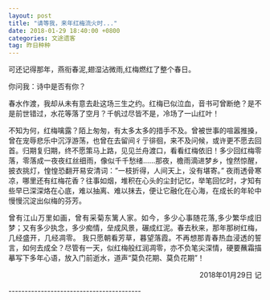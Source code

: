 ```yaml
---
layout: post
title: "请等我，来年红梅流火时..."
date: 2018-01-29 18:40:00 +0800
categories: 文途遗客
tag: 昨日种种
---
```


<p align="justify">可还记得那年，燕衔春泥,翅湿沾微雨,红梅燃红了整个春日。</p>
<p align="justify">你问我：诗中是否有你？</p>
<p align="justify">春水作渡，我却从未有意去赴这场三生之约。红梅已似泣血，音书可曾断绝？是不是前世错过，水花等落了空月？千帆过尽皆不是，冷场了一山红叶！</p>

<p align="justify">不知为何，红梅噙露？陌上匆匆，有太多太多的措手不及。曾被世事的喧嚣推搡，曾在宠辱悲乐中沉浮游荡，也曾在去留间彳亍徘徊，来不及问候，或许更不愿去回首。归期复归期，终不愿策马上路，见见兰舟渡口，看看红梅依旧！多少回红梅零落，零落成一夜夜红丝细雨，像似千千愁绪……那夜，檐雨滴进梦乡，惶然惊醒，披衣挑灯，惶惶恐翻开易安清词：”一枝折得，人间天上，没有堪寄。” 夜雨透骨寒凉，哪里还有红梅花香？往事如烟，堆积在心头的尘封记忆，举笔回忆时，才知有些早已深深烙在心底，难以抽离、难以抹去，便让它融化在心海，在成长的年轮中慢慢沉淀出似梅的芬芳。</p>

<p align="justify">曾有江山万里如画，曾有采菊东篱人家。如今，多少心事随花落,多少繁华成旧梦；又有多少执念，多少痴情，垒成风景，碾成红泥。春去秋来，那年那树红梅，几经盛开，几经凋零。 我只愿朝看芳草，暮望落霞。不再想那青春热血浸透的誓言，如何去成全？尽管有一天，似红梅般红润凋零，亦不负笔尖深情，硬要蘸霜描摹写下多年心语，放入门前逝水，道声“莫负花期、莫负花期”！</p>

<p align="right">2018年01月29日 记</p>
-----------------------------------------
